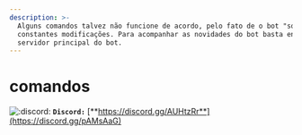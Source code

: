```yaml
---
description: >-
  Alguns comandos talvez não funcione de acordo, pelo fato de o bot "sofrer"
  constantes modificações. Para acompanhar as novidades do bot basta entrar no
  servidor principal do bot.
---
```


# comandos

 ![:discord:](https://cdn.discordapp.com/emojis/274789236421427200.png?v=1) **`Discord:`** [**https://discord.gg/AUHtzRr**](https://discord.gg/pAMsAaG)

